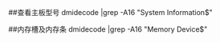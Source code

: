 ##查看主板型号
dmidecode |grep -A16 "System Information$"

 ##内存槽及内存条
 dmidecode |grep -A16 "Memory Device$"




